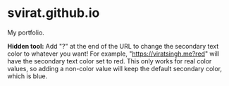 # svirat.github.io
My portfolio.

**Hidden tool:** Add "?<colorName>" at the end of the URL to change the secondary text color to whatever you want!
For example, "https://viratsingh.me?red" will have the secondary text color set to red. This only works for real color values, so adding a non-color value will keep the default secondary color, which is blue.
